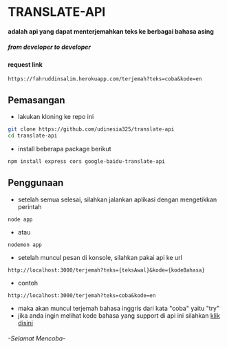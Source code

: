 # TRANSLATE-API
#### adalah api yang dapat menterjemahkan teks ke berbagai bahasa asing
##### *from developer to developer*


#### request link
```
https://fahruddinsalim.herokuapp.com/terjemah?teks=coba&kode=en

```


## Pemasangan
- lakukan kloning ke repo ini
```sh
git clone https://github.com/udinesia325/translate-api
cd translate-api
```
- install beberapa package berikut
```sh
npm install express cors google-baidu-translate-api
```
## Penggunaan
- setelah semua selesai, silahkan jalankan aplikasi dengan mengetikkan perintah 
```
node app
```
- atau
```
nodemon app
```
- setelah muncul pesan di konsole, silahkan pakai api ke url 
```
http://localhost:3000/terjemah?teks={teksAwal}&kode={kodeBahasa}
```
- contoh 
```
http://localhost:3000/terjemah?teks=coba&kode=en
```
- maka akan muncul terjemah bahasa inggris dari kata "coba" yaitu "try"
- jika anda ingin melihat kode bahasa yang support di api ini silahkan <a href="http://api.fanyi.baidu.com/api/trans/product/apidoc#languageList">klik disini</a>
###### -Selamat Mencoba-
